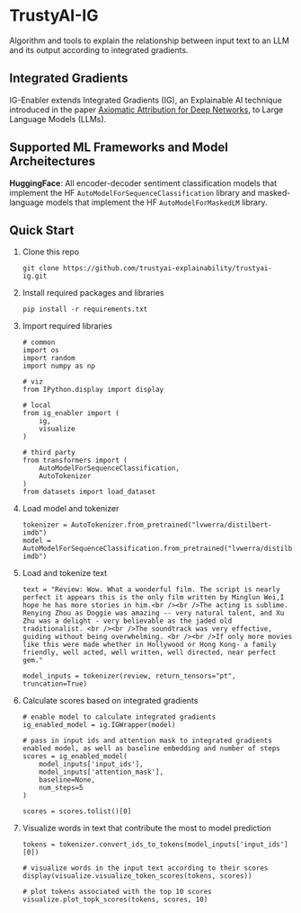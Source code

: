 # TrustyAI-IG
Algorithm and tools to explain the relationship between input text to an LLM and its output according to integrated gradients.

## Integrated Gradients
IG-Enabler extends Integrated Gradients (IG), an Explainable AI technique introduced in the paper [Axiomatic Attribution for Deep Networks](https://arxiv.org/abs/1703.01365), to Large Language Models (LLMs).  

## Supported ML Frameworks and Model Archeitectures
**HuggingFace**: All encoder-decoder sentiment classification models that implement the HF `AutoModelForSequenceClassification` library and masked-language models that implement the HF `AutoModelForMaskedLM` library.

## Quick Start
1. Clone this repo

    ```
    git clone https://github.com/trustyai-explainability/trustyai-ig.git
    ```

2. Install required packages and libraries

    ```
    pip install -r requirements.txt
    ```

3. Import required libraries

    ```
    # common
    import os
    import random
    import numpy as np

    # viz
    from IPython.display import display

    # local
    from ig_enabler import (
        ig,
        visualize
    )

    # third party 
    from transformers import (
        AutoModelForSequenceClassification, 
        AutoTokenizer
    )
    from datasets import load_dataset
    ```
3. Load model and tokenizer 

    ```
    tokenizer = AutoTokenizer.from_pretrained("lvwerra/distilbert-imdb")
    model = AutoModelForSequenceClassification.from_pretrained("lvwerra/distilbert-imdb")
    ```

4. Load and tokenize text

    ```
    text = "Review: Wow. What a wonderful film. The script is nearly perfect it appears this is the only film written by Minglun Wei,I hope he has more stories in him.<br /><br />The acting is sublime. Renying Zhou as Doggie was amazing -- very natural talent, and Xu Zhu was a delight - very believable as the jaded old traditionalist. <br /><br />The soundtrack was very effective, guiding without being overwhelming. <br /><br />If only more movies like this were made whether in Hollywood or Hong Kong- a family friendly, well acted, well written, well directed, near perfect gem."

    model_inputs = tokenizer(review, return_tensors="pt", truncation=True)
    ```
5. Calculate scores based on integrated gradients

    ```
    # enable model to calculate integrated gradients
    ig_enabled_model = ig.IGWrapper(model)

    # pass in input ids and attention mask to integrated gradients enabled model, as well as baseline embedding and number of steps
    scores = ig_enabled_model(
        model_inputs['input_ids'],
        model_inputs['attention_mask'],
        baseline=None, 
        num_steps=5
    )

    scores = scores.tolist()[0]
    ```

6. Visualize words in text that contribute the most to model prediction

    ```
    tokens = tokenizer.convert_ids_to_tokens(model_inputs['input_ids'][0])

    # visualize words in the input text according to their scores
    display(visualize.visualize_token_scores(tokens, scores))

    # plot tokens associated with the top 10 scores
    visualize.plot_topk_scores(tokens, scores, 10)
    ```